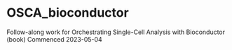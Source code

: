 # OSCA_bioconductor

Follow-along work for Orchestrating Single-Cell Analysis with Bioconductor (book)
Commenced 2023-05-04

